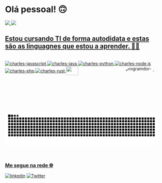 # Olá pessoal! 🙃

<div align="">
  <a href="https://github.com/charlesesilva">
  <img height="170em" src="https://github-readme-stats.vercel.app/api?username=charlesesilva&show_icons=true&theme=tokyonight&include_all_commits=true&count_private=true"/>  
  <img height="140em" src="https://github-readme-stats.vercel.app/api/top-langs/?username=charlesesilva&layout=compact&langs_count=7&theme=tokyonight"/>

</div>

## Estou cursando TI de forma autodidata e estas são as linguagnes que estou a aprender. 👨‍💻 
<div style="display: inline_block"><br>

  <img align="center" alt="charles-javascript" height="30" width="40" src="https://cdn.jsdelivr.net/gh/devicons/devicon/icons/javascript/javascript-original.svg">
  <img align="center" alt="charles-java" height="30" width="40" src="https://cdn.jsdelivr.net/gh/devicons/devicon/icons/java/java-original.svg">
<img align="center" alt="charles-python" height="30" width="40" src="https://cdn.jsdelivr.net/gh/devicons/devicon/icons/python/python-original.svg">
<img align="center" alt="charles-node.js" height="30" width="40" src="https://cdn.jsdelivr.net/gh/devicons/devicon/icons/nodejs/nodejs-original.svg">
<img align="center" alt="charles-php" height="30" width="40" src="https://cdn.jsdelivr.net/gh/devicons/devicon/icons/php/php-plain.svg">
<img align="center" alt="charles-rust" height="30" width="40" src="https://cdn.jsdelivr.net/gh/devicons/devicon/icons/rust/rust-plain.svg">
<img align="center" altt=charles-gitlab height="30" width="40" src="https://cdn.jsdelivr.net/gh/devicons/devicon/icons/git/git-original.svg"> 
<img align="right" alt="programdor- gif" height="150" style="border-radius:50px;" src="https://media1.giphy.com/media/qgQUggAC3Pfv687qPC/giphy.gif?cid=ecf05e47wjhu2392dkqhu95ijf2mvc01o6y4n5s18ukc9p5s&rid=giphy.gif&ct=g">
</div>
  

 
<div>   
 
  ![Snake animation](https://github.com/charlesesilva/charlesesilva/blob/output/github-contribution-grid-snake.svg)
 
</div><br/>

### Me segue na rede 🌐
[![linkedin](https://img.shields.io/badge/LinkedIn-0077B5?style=for-the-badge&logo=linkedin&logoColor=white)](https://www.linkedin.com/in/charles-e-silva-517403232/)
[![Twitter](https://img.shields.io/badge/Twitter-1DA1F2?style=for-the-badge&logo=twitter&logoColor=white)](https://twitter.com/codeSsilva)

